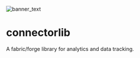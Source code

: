 ![banner_text](https://github.com/user-attachments/assets/bee72039-0805-4036-97d0-a35065a48351)

# connectorlib
A fabric/forge library for analytics and data tracking.
